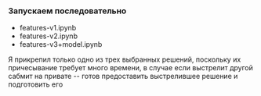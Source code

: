### Запускаем последовательно

- features-v1.ipynb
- features-v2.ipynb
- features-v3+model.ipynb

Я прикрепил только одно из трех выбранных решений, поскольку их причесывание требует много времени, в случае если выстрелит другой сабмит на привате -- готов предоставить выстрелившее решение и подготовить его
